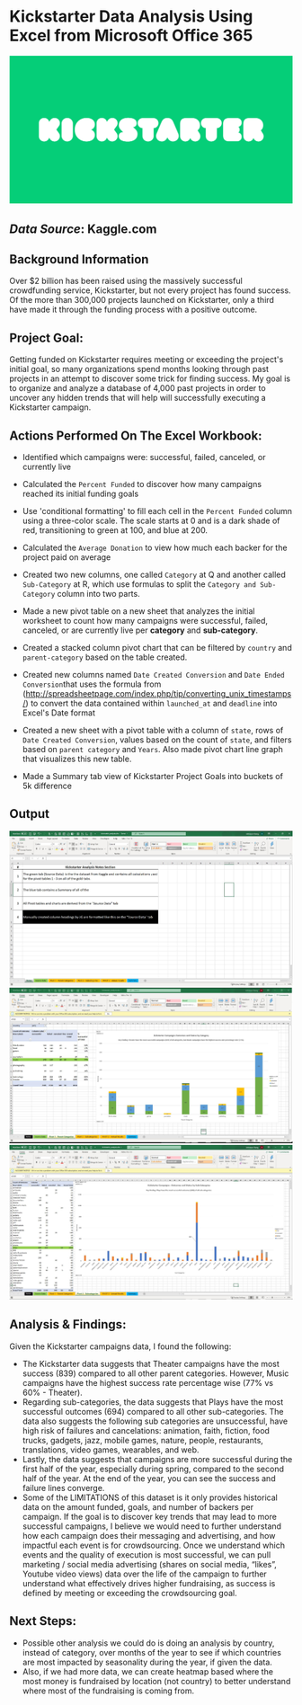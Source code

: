 # Kickstarter Data Analysis Using Excel from Microsoft Office 365

![ks_logo](image/../images/kickstarter_logo.png)

## *Data Source*: Kaggle.com

## Background Information

Over $2 billion has been raised using the massively successful crowdfunding service, Kickstarter, but not every project has found success. Of the more than 300,000 projects launched on Kickstarter, only a third have made it through the funding process with a positive outcome.

## Project Goal:
Getting funded on Kickstarter requires meeting or exceeding the project's initial goal, so many organizations spend months looking through past projects in an attempt to discover some trick for finding success. My goal is to organize and analyze a database of 4,000 past projects in order to uncover any hidden trends that will help will successfully executing a Kickstarter campaign.

## Actions Performed On The Excel Workbook:
- Identified which campaigns were: successful, failed, canceled, or currently live

- Calculated the `Percent Funded`  to discover how many campaigns reached its initial funding goals
  
- Use 'conditional formatting' to fill each cell in the `Percent Funded` column using a three-color scale. The scale starts at 0 and is a dark shade of red, transitioning to green at 100, and blue at 200.
  
- Calculated the `Average Donation` to view how much each backer for the project paid on average
  
- Created two new columns, one called `Category` at Q and another called `Sub-Category` at R, which use formulas to split the `Category and Sub-Category` column into two parts.
  
- Made a new pivot table on a new sheet that analyzes the initial worksheet to count how many campaigns were successful, failed, canceled, or are currently live per **category** and **sub-category**.
  
- Created a stacked column pivot chart that can be filtered by `country` and `parent-category` based on the table created.

- Created new columns named `Date Created Conversion` and `Date Ended Conversion`that uses the formula from (http://spreadsheetpage.com/index.php/tip/converting_unix_timestamps/) to convert the data contained within `launched_at` and `deadline` into Excel's Date format

- Created a new sheet with a pivot table with a column of `state`, rows of `Date Created Conversion`, values based on the count of `state`, and filters based on `parent category` and `Years`. Also made pivot chart line graph that visualizes this new table.

- Made a Summary tab view of Kickstarter Project Goals into buckets of 5k difference 

## Output
![notes_ss](image/../images/notes_section.jpg)
![pivot_1](image/../images/p1_parent_categories.jpg)
![pivot_2](image/../images/p2_subcategories.jpg)


## Analysis & Findings:
Given the Kickstarter campaigns data, I found the following:
- The Kickstarter data suggests that Theater campaigns have the most success (839) compared to all other parent categories. However, Music campaigns have the highest success rate percentage wise (77% vs 60% - Theater).
- Regarding sub-categories, the data suggests that Plays have the most successful outcomes (694) compared to all other sub-categories. The data also suggests the following sub categories are unsuccessful, have high risk of failures and cancelations: animation, faith, fiction, food trucks, gadgets, jazz, mobile games, nature, people, restaurants, translations, video games, wearables, and web.
- Lastly, the data suggests that campaigns are more successful during the first half of the year, especially during spring, compared to the second half of the year. At the end of the year, you can see the success and failure lines converge.
- Some of the LIMITATIONS of this dataset is it only provides historical data on the amount funded, goals, and number of backers per campaign. If the goal is to discover key trends that may lead to more successful campaigns, I believe we would need to further understand how each campaign does their messaging and advertising, and how impactful each event is for crowdsourcing. Once we understand which events and the quality of execution is most successful, we can pull marketing / social media advertising (shares on social media, “likes”, Youtube video views) data over the life of the campaign to further understand what effectively drives higher fundraising, as success is defined by meeting or exceeding the crowdsourcing goal.

## Next Steps:
- Possible other analysis we could do is doing an analysis by country, instead of category, over months of the year to see if which countries are most impacted by seasonality during the year, if given the data.
- Also, if we had more data, we can create heatmap based where the most money is fundraised by location (not country) to better understand where most of the fundraising is coming from.